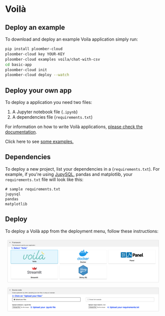 # Voilà

## Deploy an example

To download and deploy an example Voila application simply run:

```sh
pip install ploomber-cloud
ploomber-cloud key YOUR-KEY
ploomber-cloud examples voila/chat-with-csv
cd basic-app
ploomber-cloud init
ploomber-cloud deploy --watch
```

## Deploy your own app

To deploy a application you need two files:

1. A Jupyter notebook file (`.ipynb`)
2. A dependencies file (`requirements.txt`)

For information on how to write Voilà applications, [please check the documentation](https://voila.readthedocs.io/en/stable/).

Click here to see [some examples.](../examples/voila.md)

## Dependencies

To deploy a new project, list your dependencies in a (`requirements.txt`). For example, if you're using [JupySQL](https://jupysql.ploomber.io), pandas and matplotlib, your `requirements.txt` file will look like this:

```
# sample requirements.txt
jupysql
pandas
matplotlib
```

## Deploy

To deploy a Voilà app from the deployment menu, follow these instructions:

![](../static/voila.png)